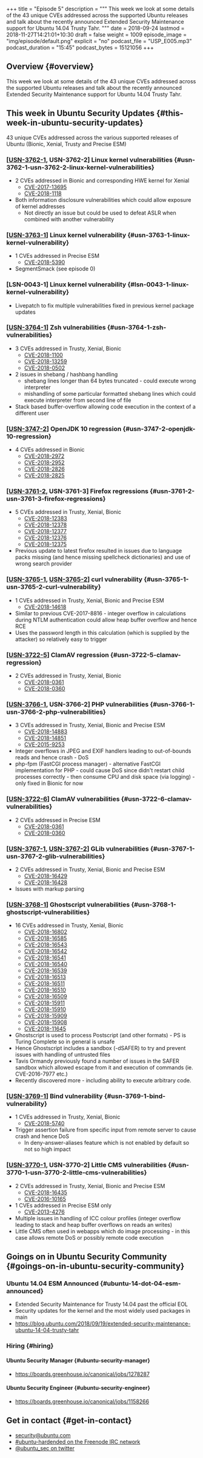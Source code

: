 +++
title = "Episode 5"
description = """
  This week we look at some details of the 43 unique CVEs addressed across the
  supported Ubuntu releases and talk about the recently announced Extended
  Security Maintenance support for Ubuntu 14.04 Trusty Tahr.
  """
date = 2018-09-24
lastmod = 2018-11-27T14:21:01+10:30
draft = false
weight = 1009
episode_image = "img/episode/default.png"
explicit = "no"
podcast_file = "USP_E005.mp3"
podcast_duration = "15:45"
podcast_bytes = 15121056
+++

## Overview {#overview}

This week we look at some details of the 43 unique CVEs addressed across the
supported Ubuntu releases and talk about the recently announced Extended
Security Maintenance support for Ubuntu 14.04 Trusty Tahr.


## This week in Ubuntu Security Updates {#this-week-in-ubuntu-security-updates}

43 unique CVEs addressed across the various supported releases of Ubuntu
(Bionic, Xenial, Trusty and Precise ESM)


### [[USN-3762-1](https://usn.ubuntu.com/3762-1/), USN-3762-2] Linux kernel vulnerabilities {#usn-3762-1-usn-3762-2-linux-kernel-vulnerabilities}

-   2 CVEs addressed in Bionic and corresponding HWE kernel for Xenial
    -   [CVE-2017-13695](https://people.canonical.com/~ubuntu-security/cve/CVE-2017-13695)
    -   [CVE-2018-1118](https://people.canonical.com/~ubuntu-security/cve/CVE-2018-1118)
-   Both information disclosure vulnerabilities which could allow exposure of kernel addresses
    -   Not directly an issue but could be used to defeat ASLR when combined with another vulnerability


### [[USN-3763-1](https://usn.ubuntu.com/3763-1/)] Linux kernel vulnerability {#usn-3763-1-linux-kernel-vulnerability}

-   1 CVEs addressed in Precise ESM
    -   [CVE-2018-5390](https://people.canonical.com/~ubuntu-security/cve/CVE-2018-5390)
-   SegmentSmack (see episode 0)


### [LSN-0043-1] Linux kernel vulnerability {#lsn-0043-1-linux-kernel-vulnerability}

-   Livepatch to fix multiple vulnerabilities fixed in previous kernel package updates


### [[USN-3764-1](https://usn.ubuntu.com/3764-1/)] Zsh vulnerabilities {#usn-3764-1-zsh-vulnerabilities}

-   3 CVEs addressed in Trusty, Xenial, Bionic
    -   [CVE-2018-1100](https://people.canonical.com/~ubuntu-security/cve/CVE-2018-1100)
    -   [CVE-2018-13259](https://people.canonical.com/~ubuntu-security/cve/CVE-2018-13259)
    -   [CVE-2018-0502](https://people.canonical.com/~ubuntu-security/cve/CVE-2018-0502)
-   2 issues in shebang / hashbang handling
    -   shebang lines longer than 64 bytes truncated - could execute wrong interpreter
    -   mishandling of some particular formatted shebang lines which could execute
        interpreter from second line of file
-   Stack based buffer-overflow allowing code execution in the context of a different user


### [[USN-3747-2](https://usn.ubuntu.com/3747-2/)] OpenJDK 10 regression {#usn-3747-2-openjdk-10-regression}

-   4 CVEs addressed in Bionic
    -   [CVE-2018-2972](https://people.canonical.com/~ubuntu-security/cve/CVE-2018-2972)
    -   [CVE-2018-2952](https://people.canonical.com/~ubuntu-security/cve/CVE-2018-2952)
    -   [CVE-2018-2826](https://people.canonical.com/~ubuntu-security/cve/CVE-2018-2826)
    -   [CVE-2018-2825](https://people.canonical.com/~ubuntu-security/cve/CVE-2018-2825)


### [[USN-3761-2](https://usn.ubuntu.com/3761-2/), USN-3761-3] Firefox regressions {#usn-3761-2-usn-3761-3-firefox-regressions}

-   5 CVEs addressed in Trusty, Xenial, Bionic
    -   [CVE-2018-12383](https://people.canonical.com/~ubuntu-security/cve/CVE-2018-12383)
    -   [CVE-2018-12378](https://people.canonical.com/~ubuntu-security/cve/CVE-2018-12378)
    -   [CVE-2018-12377](https://people.canonical.com/~ubuntu-security/cve/CVE-2018-12377)
    -   [CVE-2018-12376](https://people.canonical.com/~ubuntu-security/cve/CVE-2018-12376)
    -   [CVE-2018-12375](https://people.canonical.com/~ubuntu-security/cve/CVE-2018-12375)
-   Previous update to latest firefox resulted in issues due to language packs
    missing (and hence missing spellcheck dictionaries) and use of wrong search
    provider


### [[USN-3765-1](https://usn.ubuntu.com/3765-1/), [USN-3765-2](https://usn.ubuntu.com/3765-2/)] curl vulnerability {#usn-3765-1-usn-3765-2-curl-vulnerability}

-   1 CVEs addressed in Trusty, Xenial, Bionic and Precise ESM
    -   [CVE-2018-14618](https://people.canonical.com/~ubuntu-security/cve/CVE-2018-14618)
-   Similar to previous CVE-2017-8816 - integer overflow in calculations during
    NTLM authentication could allow heap buffer overflow and hence RCE
-   Uses the password length in this calculation (which is supplied by the attacker) so relatively easy to trigger


### [[USN-3722-5](https://usn.ubuntu.com/3722-5/)] ClamAV regression {#usn-3722-5-clamav-regression}

-   2 CVEs addressed in Trusty, Xenial, Bionic
    -   [CVE-2018-0361](https://people.canonical.com/~ubuntu-security/cve/CVE-2018-0361)
    -   [CVE-2018-0360](https://people.canonical.com/~ubuntu-security/cve/CVE-2018-0360)


### [[USN-3766-1](https://usn.ubuntu.com/3766-1/), USN-3766-2] PHP vulnerabilities {#usn-3766-1-usn-3766-2-php-vulnerabilities}

-   3 CVEs addressed in Trusty, Xenial, Bionic and Precise ESM
    -   [CVE-2018-14883](https://people.canonical.com/~ubuntu-security/cve/CVE-2018-14883)
    -   [CVE-2018-14851](https://people.canonical.com/~ubuntu-security/cve/CVE-2018-14851)
    -   [CVE-2015-9253](https://people.canonical.com/~ubuntu-security/cve/CVE-2015-9253)
-   Integer overflows in JPEG and EXIF handlers leading to out-of-bounds reads and hence crash - DoS
-   php-fpm (FastCGI process manager) - alternative FastCGI implementation for
    PHP - could cause DoS since didn't restart child processes correctly - then
    consume CPU and disk space (via logging) - only fixed in Bionic for now


### [[USN-3722-6](https://usn.ubuntu.com/3722-6/)] ClamAV vulnerabilities {#usn-3722-6-clamav-vulnerabilities}

-   2 CVEs addressed in Precise ESM
    -   [CVE-2018-0361](https://people.canonical.com/~ubuntu-security/cve/CVE-2018-0361)
    -   [CVE-2018-0360](https://people.canonical.com/~ubuntu-security/cve/CVE-2018-0360)


### [[USN-3767-1](https://usn.ubuntu.com/3767-1/), [USN-3767-2](https://usn.ubuntu.com/3767-2/)] GLib vulnerabilities {#usn-3767-1-usn-3767-2-glib-vulnerabilities}

-   2 CVEs addressed in Trusty, Xenial, Bionic and Precise ESM
    -   [CVE-2018-16429](https://people.canonical.com/~ubuntu-security/cve/CVE-2018-16429)
    -   [CVE-2018-16428](https://people.canonical.com/~ubuntu-security/cve/CVE-2018-16428)
-   Issues with markup parsing


### [[USN-3768-1](https://usn.ubuntu.com/3768-1/)] Ghostscript vulnerabilities {#usn-3768-1-ghostscript-vulnerabilities}

-   16 CVEs addressed in Trusty, Xenial, Bionic
    -   [CVE-2018-16802](https://people.canonical.com/~ubuntu-security/cve/CVE-2018-16802)
    -   [CVE-2018-16585](https://people.canonical.com/~ubuntu-security/cve/CVE-2018-16585)
    -   [CVE-2018-16543](https://people.canonical.com/~ubuntu-security/cve/CVE-2018-16543)
    -   [CVE-2018-16542](https://people.canonical.com/~ubuntu-security/cve/CVE-2018-16542)
    -   [CVE-2018-16541](https://people.canonical.com/~ubuntu-security/cve/CVE-2018-16541)
    -   [CVE-2018-16540](https://people.canonical.com/~ubuntu-security/cve/CVE-2018-16540)
    -   [CVE-2018-16539](https://people.canonical.com/~ubuntu-security/cve/CVE-2018-16539)
    -   [CVE-2018-16513](https://people.canonical.com/~ubuntu-security/cve/CVE-2018-16513)
    -   [CVE-2018-16511](https://people.canonical.com/~ubuntu-security/cve/CVE-2018-16511)
    -   [CVE-2018-16510](https://people.canonical.com/~ubuntu-security/cve/CVE-2018-16510)
    -   [CVE-2018-16509](https://people.canonical.com/~ubuntu-security/cve/CVE-2018-16509)
    -   [CVE-2018-15911](https://people.canonical.com/~ubuntu-security/cve/CVE-2018-15911)
    -   [CVE-2018-15910](https://people.canonical.com/~ubuntu-security/cve/CVE-2018-15910)
    -   [CVE-2018-15909](https://people.canonical.com/~ubuntu-security/cve/CVE-2018-15909)
    -   [CVE-2018-15908](https://people.canonical.com/~ubuntu-security/cve/CVE-2018-15908)
    -   [CVE-2018-11645](https://people.canonical.com/~ubuntu-security/cve/CVE-2018-11645)
-   Ghostscript is used to process Postscript (and other formats) - PS is Turing
    Complete so in general is unsafe
-   Hence Ghostscript includes a sandbox (-dSAFER) to try and prevent issues with
    handling of untrusted files
-   Tavis Ormandy previously found a number of issues in the SAFER sandbox which
    allowed escape from it and execution of commands (ie. CVE-2016-7977 etc.)
-   Recently discovered more - including ability to execute arbitrary code.


### [[USN-3769-1](https://usn.ubuntu.com/3769-1/)] Bind vulnerability {#usn-3769-1-bind-vulnerability}

-   1 CVEs addressed in Trusty, Xenial, Bionic
    -   [CVE-2018-5740](https://people.canonical.com/~ubuntu-security/cve/CVE-2018-5740)
-   Trigger assertion failure from specific input from remote server to cause crash and hence DoS
    -   In deny-answer-aliases feature which is not enabled by default so not so high impact


### [[USN-3770-1](https://usn.ubuntu.com/3770-1/), USN-3770-2] Little CMS vulnerabilities {#usn-3770-1-usn-3770-2-little-cms-vulnerabilities}

-   2 CVEs addressed in Trusty, Xenial, Bionic and Precise ESM
    -   [CVE-2018-16435](https://people.canonical.com/~ubuntu-security/cve/CVE-2018-16435)
    -   [CVE-2016-10165](https://people.canonical.com/~ubuntu-security/cve/CVE-2016-10165)
-   1 CVEs addressed in Precise ESM only
    -   [CVE-2013-4276](https://people.canonical.com/~ubuntu-security/cve/CVE-2013-4276)
-   Multiple issues in handling of ICC colour profiles (integer overflow leading
    to stack and heap buffer overflows on reads an writes)
-   Little CMS often used in webapps which do image processing - in this case
    allows remote DoS or possibly remote code execution


## Goings on in Ubuntu Security Community {#goings-on-in-ubuntu-security-community}


### Ubuntu 14.04 ESM Announced {#ubuntu-14-dot-04-esm-announced}

-   Extended Security Maintenance for Trusty 14.04 past the official EOL
-   Security updates for the kernel and the most widely used packages in main
-   <https://blog.ubuntu.com/2018/09/19/extended-security-maintenance-ubuntu-14-04-trusty-tahr>


### Hiring {#hiring}


#### Ubuntu Security Manager {#ubuntu-security-manager}

-   <https://boards.greenhouse.io/canonical/jobs/1278287>


#### Ubuntu Security Engineer {#ubuntu-security-engineer}

-   <https://boards.greenhouse.io/canonical/jobs/1158266>


## Get in contact {#get-in-contact}

-   [security@ubuntu.com](mailto:security@ubuntu.com)
-   [#ubuntu-hardended on the Freenode IRC network](http://webchat.freenode.net?channels=%2523ubuntu-hardened&uio=d4)
-   [@ubuntu\_sec on twitter](https://twitter.com/ubuntu%5Fsec)